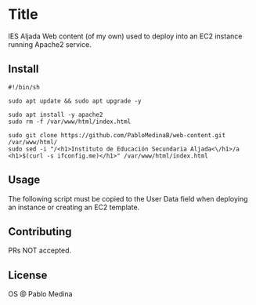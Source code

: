 # Title

IES Aljada Web content (of my own) used to deploy into an EC2 instance running Apache2 service.

## Install

```
#!/bin/sh

sudo apt update && sudo apt upgrade -y

sudo apt install -y apache2
sudo rm -f /var/www/html/index.html

sudo git clone https://github.com/PabloMedinaB/web-content.git /var/www/html/
sudo sed -i "/<h1>Instituto de Educación Secundaria Aljada<\/h1>/a <h1>$(curl -s ifconfig.me)</h1>" /var/www/html/index.html
```

## Usage

The following script must be copied to the User Data field when deploying an instance or creating an EC2 template.

## Contributing

PRs NOT accepted.

## License

OS  @  Pablo Medina
